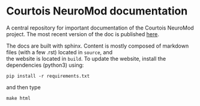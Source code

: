 # Courtois NeuroMod documentation

A central repository for important documentation of the Courtois NeuroMod project.
The most recent version of the doc is published [here](http://docs.cneuromod.ca/en/latest/).

The docs are built with sphinx. Content is mostly composed of markdown files (with a few .rst) located in `source`, and  
the website is located in `build`. To update the website, install the dependencies (python3) using:
```
pip install -r requirements.txt
```

and then type
```
make html
```
